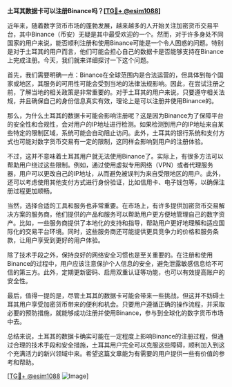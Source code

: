 **土耳其数据卡可以注册Binance吗？[[TG💪+ @esim1088](https://t.me/s/esim1088)]**

近年来，随着数字货币市场的蓬勃发展，越来越多的人开始关注加密货币交易平台，其中Binance（币安）无疑是其中最受欢迎的一个。然而，对于许多身处不同国家的用户来说，能否顺利注册和使用Binance可能是一个令人困惑的问题。特别是对于土耳其的用户而言，他们可能会担心自己的数据卡是否能够支持在Binance上完成注册。今天，我们就来详细探讨一下这个问题。

首先，我们需要明确一点：Binance在全球范围内是合法运营的，但具体到每个国家或地区，其服务的可用性可能会受到当地的法律法规影响。因此，在尝试注册之前，了解当地的相关政策是非常重要的。对于土耳其的用户来说，只要遵守相关法规，并且确保自己的身份信息真实有效，理论上是可以注册并使用Binance的。

那么，为什么土耳其的数据卡可能会影响注册呢？这是因为Binance为了保障平台的安全性和合规性，会对用户的IP地址进行检测。如果检测到用户的IP地址来自某些特定的限制区域，系统可能会自动阻止访问。此外，土耳其的银行系统和支付方式也可能对数字货币交易有一定的限制，这同样会影响到用户的注册体验。

不过，这并不意味着土耳其用户就无法使用Binance了。实际上，有很多方法可以帮助用户绕过这些限制。例如，通过使用虚拟专用网络（VPN）或者代理服务器，用户可以更改自己的IP地址，从而避免被误判为来自受限地区的用户。此外，还可以考虑使用其他支付方式进行身份验证，比如信用卡、电子钱包等，以确保注册过程更加顺畅。

当然，选择合适的工具和服务也非常重要。在市场上，有许多提供加密货币交易解决方案的服务商，他们提供的产品和服务可以帮助用户更方便地管理自己的数字资产。比如，一些服务商提供了本地化的支持和指导，帮助用户更好地理解和适应国际化的交易平台环境。同时，这些服务商还可能提供更具竞争力的价格和服务条款，让用户享受到更好的用户体验。

除了技术手段之外，保持良好的网络安全习惯也是至关重要的。在注册和使用Binance的过程中，用户应该注意保护个人信息的安全，避免泄露敏感信息给不可信的第三方。此外，定期更新密码、启用双重认证等功能，也可以有效提高账户的安全性。

最后，值得一提的是，尽管土耳其的数据卡可能会带来一些挑战，但这并不妨碍土耳其用户享受加密货币带来的便利和机会。只要用户遵循正确的操作流程，并采取必要的预防措施，就能够成功注册并使用Binance，参与到全球化的数字货币市场中去。

总结来说，土耳其的数据卡确实可能在一定程度上影响Binance的注册过程，但通过合理的技术手段和安全措施，土耳其用户完全可以克服这些障碍，顺利加入到这个充满活力的新兴领域中来。希望这篇文章能为有需要的用户提供一些有价值的参考和帮助。

[[TG💪+ @esim1088](https://t.me/s/esim1088) ![Image](https://i.postimg.cc/4NQfJmqS/Snipaste-2025-05-13-00-14-12.png)]